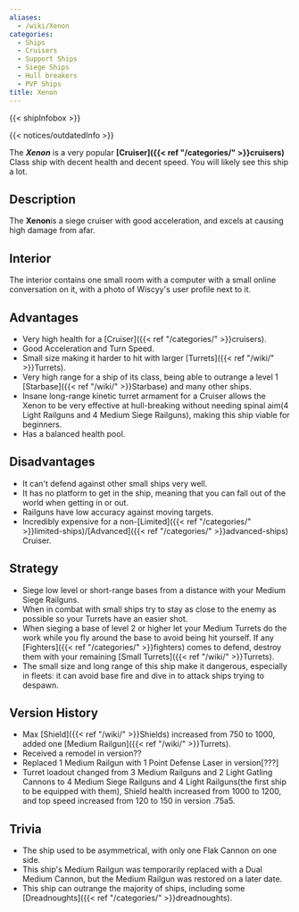 ```yaml
---
aliases:
  - /wiki/Xenon
categories:
  - Ships
  - Cruisers
  - Support Ships
  - Siege Ships
  - Hull breakers
  - PVP Ships
title: Xenon
---
```


{{< shipInfobox >}}

{{< notices/outdatedInfo >}}

The **_Xenon_** is a very popular **[Cruiser]({{< ref "/categories/" >}}cruisers)** Class ship with decent health and decent speed. You will likely see this ship a lot.

## Description

The **Xenon**is a siege cruiser with good acceleration, and excels at causing high damage from afar.

## Interior

The interior contains one small room with a computer with a small online conversation on it, with a photo of Wiscyy's user profile next to it.

## Advantages

- Very high health for a [Cruiser]({{< ref "/categories/" >}}cruisers).
- Good Acceleration and Turn Speed.
- Small size making it harder to hit with larger [Turrets]({{< ref "/wiki/" >}}Turrets).
- Very high range for a ship of its class, being able to outrange a level 1 [Starbase]({{< ref "/wiki/" >}}Starbase) and many other ships.
- Insane long-range kinetic turret armament for a Cruiser allows the Xenon to be very effective at hull-breaking without needing spinal aim(4 Light Railguns and 4 Medium Siege Railguns), making this ship viable for beginners.
- Has a balanced health pool.

## Disadvantages

- It can't defend against other small ships very well.
- It has no platform to get in the ship, meaning that you can fall out of the world when getting in or out.
- Railguns have low accuracy against moving targets.
- Incredibly expensive for a non-[Limited]({{< ref "/categories/" >}}limited-ships)/[Advanced]({{< ref "/categories/" >}}advanced-ships) Cruiser.

## Strategy

- Siege low level or short-range bases from a distance with your Medium Siege Railguns.
- When in combat with small ships try to stay as close to the enemy as possible so your Turrets have an easier shot.
- When sieging a base of level 2 or higher let your Medium Turrets do the work while you fly around the base to avoid being hit yourself. If any [Fighters]({{< ref "/categories/" >}}fighters) comes to defend, destroy them with your remaining [Small Turrets]({{< ref "/wiki/" >}}Turrets).
- The small size and long range of this ship make it dangerous, especially in fleets: it can avoid base fire and dive in to attack ships trying to despawn.

## Version History

- Max [Shield]({{< ref "/wiki/" >}}Shields) increased from 750 to 1000, added one [Medium Railgun]({{< ref "/wiki/" >}}Turrets).
- Received a remodel in version??
- Replaced 1 Medium Railgun with 1 Point Defense Laser in version[???]
- Turret loadout changed from 3 Medium Railguns and 2 Light Gatling Cannons to 4 Medium Siege Railguns and 4 Light Railguns(the first ship to be equipped with them), Shield health increased from 1000 to 1200, and top speed increased from 120 to 150 in version .75a5.

## Trivia

- The ship used to be asymmetrical, with only one Flak Cannon on one side.
- This ship's Medium Railgun was temporarily replaced with a Dual Medium Cannon, but the Medium Railgun was restored on a later date.
- This ship can outrange the majority of ships, including some [Dreadnoughts]({{< ref "/categories/" >}}dreadnoughts).
